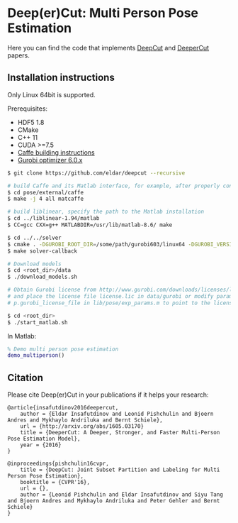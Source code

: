 # Deep(er)Cut: Multi Person Pose Estimation

Here you can find the code that implements [DeepCut](http://arxiv.org/abs/1511.06645)
and [DeeperCut](http://arxiv.org/abs/1605.03170) papers.

## Installation instructions

Only Linux 64bit is supported.

Prerequisites:

- HDF5 1.8
- CMake
- C++ 11
- CUDA >=7.5
- [Caffe building instructions](http://caffe.berkeleyvision.org/installation.html)
- [Gurobi optimizer 6.0.x](https://user.gurobi.com/download/gurobi-optimizer)

```bash
$ git clone https://github.com/eldar/deepcut --recursive

# build Caffe and its Matlab interface, for example, after properly configuring Makefile.config:
$ cd pose/external/caffe
$ make -j 4 all matcaffe

# build liblinear, specify the path to the Matlab installation
$ cd ../liblinear-1.94/matlab
$ CC=gcc CXX=g++ MATLABDIR=/usr/lib/matlab-8.6/ make

$ cd ../../solver
$ cmake . -DGUROBI_ROOT_DIR=/some/path/gurobi603/linux64 -DGUROBI_VERSION=60
$ make solver-callback

# Download models
$ cd <root_dir>/data
$ ./download_models.sh

# Obtain Gurobi license from http://www.gurobi.com/downloads/licenses/license-center
# and place the license file license.lic in data/gurobi or modify parameter 
# p.gurobi_license_file in lib/pose/exp_params.m to point to the license file location

$ cd <root_dir>
$ ./start_matlab.sh
```

In Matlab:

```matlab
% Demo multi person pose estimation
demo_multiperson()
```

## Citation
Please cite Deep(er)Cut in your publications if it helps your research:

    @article{insafutdinov2016deepercut,
        author = {Eldar Insafutdinov and Leonid Pishchulin and Bjoern Andres and Mykhaylo Andriluka and Bernt Schiele},
        url = {http://arxiv.org/abs/1605.03170}
        title = {DeeperCut: A Deeper, Stronger, and Faster Multi-Person Pose Estimation Model},
        year = {2016}
    }

    @inproceedings{pishchulin16cvpr,
	    title = {DeepCut: Joint Subset Partition and Labeling for Multi Person Pose Estimation},
	    booktitle = {CVPR'16},
	    url = {},
	    author = {Leonid Pishchulin and Eldar Insafutdinov and Siyu Tang and Bjoern Andres and Mykhaylo Andriluka and Peter Gehler and Bernt Schiele}
    }